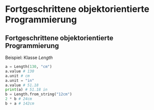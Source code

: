 # Fortgeschrittene objektorientierte Programmierung

## Fortgeschrittene objektorientierte Programmierung

Beispiel: Klasse _Length_

```py
a = Length(130, "cm")
a.value # 130
a.unit # cm
a.unit = "in"
a.value # 51.18
print(a) # 51.18 in
b = Length.from_string("12cm")
2 * b # 24cm
b + a # 142cm
```
